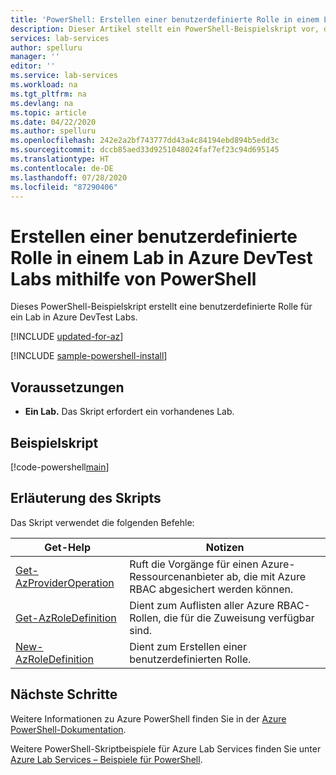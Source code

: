 ```yaml
---
title: 'PowerShell: Erstellen einer benutzerdefinierte Rolle in einem Lab in Azure DevTest Labs'
description: Dieser Artikel stellt ein PowerShell-Beispielskript vor, das einem Lab in Azure DevTest Labs einen externen Benutzer hinzufügt.
services: lab-services
author: spelluru
manager: ''
editor: ''
ms.service: lab-services
ms.workload: na
ms.tgt_pltfrm: na
ms.devlang: na
ms.topic: article
ms.date: 04/22/2020
ms.author: spelluru
ms.openlocfilehash: 242e2a2bf743777dd43a4c84194ebd894b5edd3c
ms.sourcegitcommit: dccb85aed33d9251048024faf7ef23c94d695145
ms.translationtype: HT
ms.contentlocale: de-DE
ms.lasthandoff: 07/28/2020
ms.locfileid: "87290406"
---
```

# <a name="use-powershell-to-create-a-custom-role-in-a-lab-in-azure-devtest-labs"></a>Erstellen einer benutzerdefinierte Rolle in einem Lab in Azure DevTest Labs mithilfe von PowerShell

Dieses PowerShell-Beispielskript erstellt eine benutzerdefinierte Rolle für ein Lab in Azure DevTest Labs. 

[!INCLUDE [updated-for-az](../../../includes/updated-for-az.md)]

[!INCLUDE [sample-powershell-install](../../../includes/sample-powershell-install-no-ssh-az.md)]

## <a name="prerequisites"></a>Voraussetzungen
* **Ein Lab.** Das Skript erfordert ein vorhandenes Lab. 

## <a name="sample-script"></a>Beispielskript

[!code-powershell[main](../../../powershell_scripts/devtest-lab/create-custom-role-in-lab/create-custom-role-in-lab.ps1 "Add external user to a lab")]

## <a name="script-explanation"></a>Erläuterung des Skripts

Das Skript verwendet die folgenden Befehle: 

| Get-Help | Notizen |
|---|---|
| [Get-AzProviderOperation](/powershell/module/az.resources/get-azprovideroperation) | Ruft die Vorgänge für einen Azure-Ressourcenanbieter ab, die mit Azure RBAC abgesichert werden können. |
| [Get-AzRoleDefinition](/powershell/module/az.resources/get-azroledefinition) | Dient zum Auflisten aller Azure RBAC-Rollen, die für die Zuweisung verfügbar sind. |
| [New-AzRoleDefinition](/powershell/module/az.resources/new-azroledefinition) | Dient zum Erstellen einer benutzerdefinierten Rolle. |

## <a name="next-steps"></a>Nächste Schritte

Weitere Informationen zu Azure PowerShell finden Sie in der [Azure PowerShell-Dokumentation](/powershell/).

Weitere PowerShell-Skriptbeispiele für Azure Lab Services finden Sie unter [Azure Lab Services – Beispiele für PowerShell](../samples-powershell.md).
